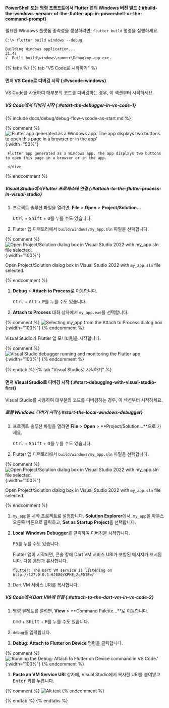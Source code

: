 #### PowerShell 또는 명령 프롬프트에서 Flutter 앱의 Windows 버전 빌드 {:#build-the-windows-version-of-the-flutter-app-in-powershell-or-the-command-prompt}

필요한 Windows 플랫폼 종속성을 생성하려면, `flutter build` 명령을 실행하세요.

```console
C:\> flutter build windows --debug
```

```console
Building Windows application...                                    31.4s
√  Built build\windows\runner\Debug\my_app.exe.
```

{% tabs %}
{% tab "VS Code로 시작하기" %}

#### 먼저 VS Code로 디버깅 시작 {:#vscode-windows}

VS Code를 사용하여 대부분의 코드를 디버깅하는 경우, 이 섹션부터 시작하세요.

##### VS Code에서 디버거 시작 {:#start-the-debugger-in-vs-code-1}

{% include docs/debug/debug-flow-vscode-as-start.md %}

{% comment %}
     !['Flutter app generated as a Windows app. The app displays two buttons to open this page in a browser or in the app'](/assets/images/docs/testing/debugging/native/url-launcher-app/windows.png){:width="50%"}
     <div class="figure-caption">
     
     Flutter app generated as a Windows app. The app displays two buttons to open this page in a browser or in the app.

     </div>
{% endcomment %}

##### Visual Studio에서 Flutter 프로세스에 연결 {:#attach-to-the-flutter-process-in-visual-studio}

1. 프로젝트 솔루션 파일을 열려면, **File** <span aria-label="and then">></span> **Open** <span aria-label="and then">></span> **Project/Solution…**

   <kbd>Ctrl</kbd> + <kbd>Shift</kbd> + <kbd>O</kbd>를 누를 수도 있습니다.

1. Flutter 앱 디렉토리에서 `build/windows/my_app.sln` 파일을 선택합니다.

{% comment %}
   ![Open Project/Solution dialog box in Visual Studio 2022 with my_app.sln file selected.](/assets/images/docs/testing/debugging/native/visual-studio/choose-solution.png){:width="100%"}
   <div class="figure-caption">

   Open Project/Solution dialog box in Visual Studio 2022 with
   `my_app.sln` file selected.

   </div>
{% endcomment %}

1. **Debug** > **Attach to Process**로 이동합니다.

   <kbd>Ctrl</kbd> + <kbd>Alt</kbd> + <kbd>P</kbd>를 누를 수도 있습니다.

2. **Attach to Process** 대화 상자에서 `my_app.exe`를 선택합니다.

{% comment %}
   ![Selecting my_app from the Attach to Process dialog box](/assets/images/docs/testing/debugging/native/visual-studio/attach-to-process-dialog.png){:width="100%"}
{% endcomment %}

   Visual Studio가 Flutter 앱 모니터링을 시작합니다.

{% comment %}
   ![Visual Studio debugger running and monitoring the Flutter app](/assets/images/docs/testing/debugging/native/visual-studio/debugger-active.png){:width="100%"}
{% endcomment %}

{% endtab %}
{% tab "Visual Studio로 시작하기" %}

#### 먼저 Visual Studio로 디버깅 시작 {:#start-debugging-with-visual-studio-first}

Visual Studio를 사용하여 대부분의 코드를 디버깅하는 경우, 이 섹션부터 시작하세요.

##### 로컬 Windows 디버거 시작 {:#start-the-local-windows-debugger}

1. 프로젝트 솔루션 파일을 열려면 **File** <span aria-label="and then">></span> **Open** <span aria-label="and then">></span> **Project/Solution…**으로 가세요.

   <kbd>Ctrl</kbd> + <kbd>Shift</kbd> + <kbd>O</kbd>를 누를 수도 있습니다.

1. Flutter 앱 디렉토리에서 `build/windows/my_app.sln` 파일을 선택합니다.

{% comment %}
   ![Open Project/Solution dialog box in Visual Studio 2022 with my_app.sln file selected.](/assets/images/docs/testing/debugging/native/visual-studio/choose-solution.png){:width="100%"}
   <div class="figure-caption">

   Open Project/Solution dialog box in Visual Studio 2022 with
   `my_app.sln` file selected.

   </div>
{% endcomment %}

1. `my_app`을 시작 프로젝트로 설정합니다. **Solution Explorer**에서, 
   `my_app`을 마우스 오른쪽 버튼으로 클릭하고, **Set as Startup Project**을 선택합니다.

2. **Local Windows Debugger**를 클릭하여 디버깅을 시작합니다.

   <kbd>F5</kbd>를 누를 수도 있습니다.

   Flutter 앱이 시작되면, 콘솔 창에 Dart VM 서비스 URI가 포함된 메시지가 표시됩니다. 
   다음 응답과 유사합니다.

   ```console
   flutter: The Dart VM service is listening on http://127.0.0.1:62080/KPHEj2qPD1E=/
   ```

3. Dart VM 서비스 URI를 복사합니다.

##### VS Code에서 Dart VM에 연결 {:#attach-to-the-dart-vm-in-vs-code-2}

1. 명령 팔레트를 열려면, **View** <span aria-label="and then">></span> **Command Palette...**로 이동합니다.

   <kbd>Cmd</kbd> + <kbd>Shift</kbd> + <kbd>P</kbd>를 누를 수도 있습니다.

2. `debug`를 입력합니다.

3. **Debug: Attach to Flutter on Device** 명령을 클릭합니다.

{% comment %}
   !['Running the Debug: Attach to Flutter on Device command in VS Code.'](/assets/images/docs/testing/debugging/vscode-ui/screens/attach-flutter-process-menu.png){:width="100%"}
{% endcomment %}

1. **Paste an VM Service URI** 상자에, Visual Studio에서 복사한 URI를 붙여넣고 <kbd>Enter</kbd> 키를 누릅니다.

{% comment %}
   ![Alt text](/assets/images/docs/testing/debugging/vscode-ui/screens/vscode-add-attach-uri-filled.png)
{% endcomment %}

{% endtab %}
{% endtabs %}

